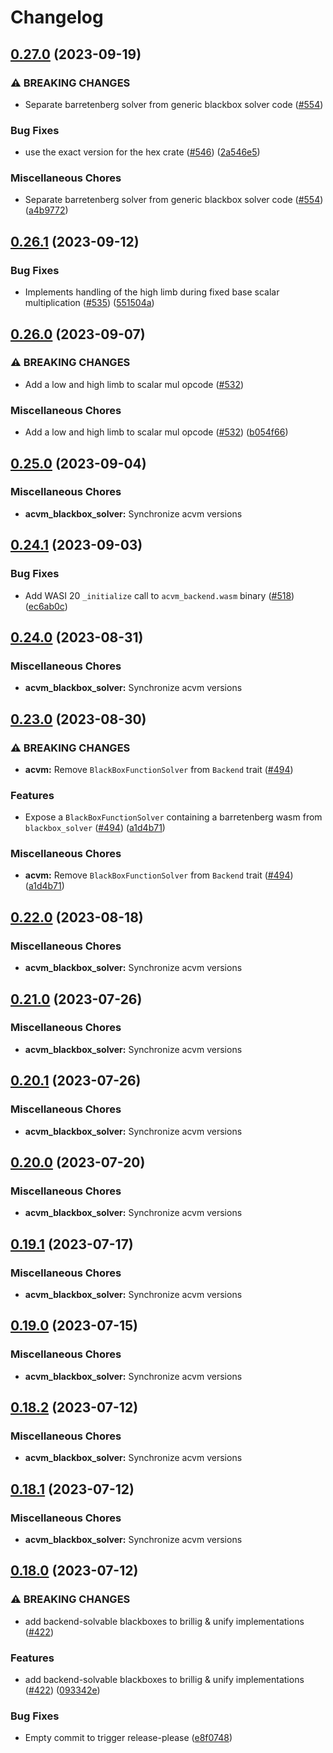 # Changelog

## [0.27.0](https://github.com/noir-lang/acvm/compare/acvm_blackbox_solver-v0.26.1...acvm_blackbox_solver-v0.27.0) (2023-09-19)


### ⚠ BREAKING CHANGES

* Separate barretenberg solver from generic blackbox solver code ([#554](https://github.com/noir-lang/acvm/issues/554))

### Bug Fixes

* use the exact version for the hex crate ([#546](https://github.com/noir-lang/acvm/issues/546)) ([2a546e5](https://github.com/noir-lang/acvm/commit/2a546e5b5cc9f39737ad81f8e96d58313a74eced))


### Miscellaneous Chores

* Separate barretenberg solver from generic blackbox solver code ([#554](https://github.com/noir-lang/acvm/issues/554)) ([a4b9772](https://github.com/noir-lang/acvm/commit/a4b97722a0892fe379ff075e6080675adafdce0e))

## [0.26.1](https://github.com/noir-lang/acvm/compare/acvm_blackbox_solver-v0.26.0...acvm_blackbox_solver-v0.26.1) (2023-09-12)


### Bug Fixes

* Implements handling of the high limb during fixed base scalar multiplication ([#535](https://github.com/noir-lang/acvm/issues/535)) ([551504a](https://github.com/noir-lang/acvm/commit/551504aa572d3f9d56b5576d25ce1211296ee488))

## [0.26.0](https://github.com/noir-lang/acvm/compare/acvm_blackbox_solver-v0.25.0...acvm_blackbox_solver-v0.26.0) (2023-09-07)


### ⚠ BREAKING CHANGES

* Add a low and high limb to scalar mul opcode ([#532](https://github.com/noir-lang/acvm/issues/532))

### Miscellaneous Chores

* Add a low and high limb to scalar mul opcode ([#532](https://github.com/noir-lang/acvm/issues/532)) ([b054f66](https://github.com/noir-lang/acvm/commit/b054f66be9c73d4e02dbecdab80874a907f19242))

## [0.25.0](https://github.com/noir-lang/acvm/compare/acvm_blackbox_solver-v0.24.1...acvm_blackbox_solver-v0.25.0) (2023-09-04)


### Miscellaneous Chores

* **acvm_blackbox_solver:** Synchronize acvm versions

## [0.24.1](https://github.com/noir-lang/acvm/compare/acvm_blackbox_solver-v0.24.0...acvm_blackbox_solver-v0.24.1) (2023-09-03)


### Bug Fixes

* Add WASI 20 `_initialize` call to `acvm_backend.wasm` binary ([#518](https://github.com/noir-lang/acvm/issues/518)) ([ec6ab0c](https://github.com/noir-lang/acvm/commit/ec6ab0c6fb2753209abe1e03a449873e255ffd76))

## [0.24.0](https://github.com/noir-lang/acvm/compare/acvm_blackbox_solver-v0.23.0...acvm_blackbox_solver-v0.24.0) (2023-08-31)


### Miscellaneous Chores

* **acvm_blackbox_solver:** Synchronize acvm versions

## [0.23.0](https://github.com/noir-lang/acvm/compare/acvm_blackbox_solver-v0.22.0...acvm_blackbox_solver-v0.23.0) (2023-08-30)


### ⚠ BREAKING CHANGES

* **acvm:** Remove `BlackBoxFunctionSolver` from `Backend` trait ([#494](https://github.com/noir-lang/acvm/issues/494))

### Features

* Expose a `BlackBoxFunctionSolver` containing a barretenberg wasm from `blackbox_solver` ([#494](https://github.com/noir-lang/acvm/issues/494)) ([a1d4b71](https://github.com/noir-lang/acvm/commit/a1d4b71256dfbf1e883e770dd9c45479235aa860))


### Miscellaneous Chores

* **acvm:** Remove `BlackBoxFunctionSolver` from `Backend` trait ([#494](https://github.com/noir-lang/acvm/issues/494)) ([a1d4b71](https://github.com/noir-lang/acvm/commit/a1d4b71256dfbf1e883e770dd9c45479235aa860))

## [0.22.0](https://github.com/noir-lang/acvm/compare/acvm_blackbox_solver-v0.21.0...acvm_blackbox_solver-v0.22.0) (2023-08-18)


### Miscellaneous Chores

* **acvm_blackbox_solver:** Synchronize acvm versions

## [0.21.0](https://github.com/noir-lang/acvm/compare/acvm_blackbox_solver-v0.20.1...acvm_blackbox_solver-v0.21.0) (2023-07-26)


### Miscellaneous Chores

* **acvm_blackbox_solver:** Synchronize acvm versions

## [0.20.1](https://github.com/noir-lang/acvm/compare/acvm_blackbox_solver-v0.20.0...acvm_blackbox_solver-v0.20.1) (2023-07-26)


### Miscellaneous Chores

* **acvm_blackbox_solver:** Synchronize acvm versions

## [0.20.0](https://github.com/noir-lang/acvm/compare/acvm_blackbox_solver-v0.19.1...acvm_blackbox_solver-v0.20.0) (2023-07-20)


### Miscellaneous Chores

* **acvm_blackbox_solver:** Synchronize acvm versions

## [0.19.1](https://github.com/noir-lang/acvm/compare/acvm_blackbox_solver-v0.19.0...acvm_blackbox_solver-v0.19.1) (2023-07-17)


### Miscellaneous Chores

* **acvm_blackbox_solver:** Synchronize acvm versions

## [0.19.0](https://github.com/noir-lang/acvm/compare/acvm_blackbox_solver-v0.18.2...acvm_blackbox_solver-v0.19.0) (2023-07-15)


### Miscellaneous Chores

* **acvm_blackbox_solver:** Synchronize acvm versions

## [0.18.2](https://github.com/noir-lang/acvm/compare/acvm_blackbox_solver-v0.18.1...acvm_blackbox_solver-v0.18.2) (2023-07-12)


### Miscellaneous Chores

* **acvm_blackbox_solver:** Synchronize acvm versions

## [0.18.1](https://github.com/noir-lang/acvm/compare/acvm_blackbox_solver-v0.18.0...acvm_blackbox_solver-v0.18.1) (2023-07-12)


### Miscellaneous Chores

* **acvm_blackbox_solver:** Synchronize acvm versions

## [0.18.0](https://github.com/noir-lang/acvm/compare/acvm_blackbox_solver-v0.17.0...acvm_blackbox_solver-v0.18.0) (2023-07-12)


### ⚠ BREAKING CHANGES

* add backend-solvable blackboxes to brillig & unify implementations ([#422](https://github.com/noir-lang/acvm/issues/422))

### Features

* add backend-solvable blackboxes to brillig & unify implementations ([#422](https://github.com/noir-lang/acvm/issues/422)) ([093342e](https://github.com/noir-lang/acvm/commit/093342ea9481a311fa71343b8b7a22774788838a))


### Bug Fixes

* Empty commit to trigger release-please ([e8f0748](https://github.com/noir-lang/acvm/commit/e8f0748042ef505d59ab63266d3c36c5358ee30d))
